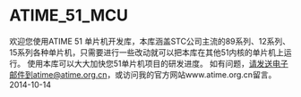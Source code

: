 ATIME_51_MCU
============
欢迎您使用ATIME 51 单片机开发库，本库涵盖STC公司主流的89系列、12系列、15系列各种单片机，只需要进行一些改动就可以把本库在其他51内核的单片机上运行。
使用本库可以大大加快您51单片机项目的研发进度。
如有问题，请发送电子邮件到atime@atime.org.cn，或访问我的官方网站www.atime.org.cn留言。
2014-10-14
